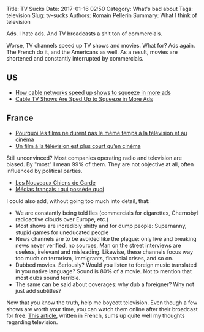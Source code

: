 Title: TV Sucks
Date: 2017-01-16 02:50
Category: What's bad about
Tags: television
Slug: tv-sucks
Authors: Romain Pellerin
Summary: What I think of television

Ads. I hate ads. And TV broadcasts a shit ton of commercials.

Worse, TV channels speed up TV shows and movies. What for? Ads again. The French do it, and the Americans as well. As a result, movies are shortened and constantly interrupted by commercials.

## US

- [How cable networks speed up shows to squeeze in more ads](https://www.engadget.com/2015/02/19/cable-networks-speeding-up-shows/)
- [Cable TV Shows Are Sped Up to Squeeze in More Ads](http://www.wsj.com/articles/cable-tv-shows-are-sped-up-to-squeeze-in-more-ads-1424301320)

## France

- [Pourquoi les films ne durent pas le même temps à la télévision et au cinéma](http://tvmag.lefigaro.fr/le-scan-tele/actu-tele/2015/01/29/28001-20150129ARTFIG00350-pourquoi-les-films-ne-durent-pas-le-meme-temps-a-la-television-et-au-cinema.php)
- [Un film à la télévision est plus court qu’en cinéma](http://www.lesaviezvous.net/art/un-film-a-la-television-est-plus-court-qu%E2%80%99en-cinema.html)

Still unconvinced? Most companies operating radio and television are biased. By "most" I mean 99% of them. They are not objective at all, often influenced by political parties.

- [Les Nouveaux Chiens de Garde](https://vimeo.com/141362885)
- [Médias français : qui possède quoi](http://www.monde-diplomatique.fr/cartes/ppa)

I could also add, without going too much into detail, that:

- We are constantly being told lies (commercials for cigarettes, Chernobyl radioactive clouds over Europe, etc.)
- Most shows are incredibly shitty and for dump people: Supernanny, stupid games for uneducated people
- News channels are to be avoided like the plague: only live and breaking news never verified, no sources, Man on the street interviews are useless, irelevant and misleading. Likewise, these channels focus way too much on terrorism, immigrants, financial crises, and so on.
- Dubbed movies. Seriously? Would you listen to foreign music translated in you native language? Sound is 80% of a movie. Not to mention that most dubs sound terrible.
- The same can be said about coverages: why dub a foreigner? Why not just add subtitles?

Now that you know the truth, help me boycott television. Even though a few shows are worth your time, you can watch them online after their broadcast for free. [This article](http://www.lagrottedubarbu.com/2013/07/25/pourquoi-je-me-suis-resolu-a-boycotter-massivement-les-medias-traditionnaux/), written in French, sums up quite well my thoughts regarding television.

